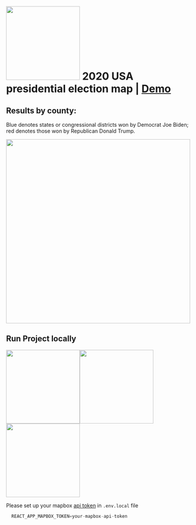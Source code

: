 # <img src="https://raw.githubusercontent.com/shamilkhan/us_election_map/master/public/data/election2020-line.svg" width="200px" /> 2020 USA presidential election map | [Demo](https://lucid-jang-f627da.netlify.app/)

## Results by county:
Blue denotes states or congressional districts won by Democrat Joe Biden; red denotes those won by Republican Donald Trump.

<img src="https://raw.githubusercontent.com/shamilkhan/us_election_map/master/public/demo.svg" width="500px" />

## Run Project locally

<img src="https://media1.giphy.com/media/cUD3oC8T2JWGM418jH/giphy.gif" height="200px" /><img src="https://media2.giphy.com/media/h8mc6zrSXaiDmP7jyM/giphy.gif" height="200px" /><img src="https://media3.giphy.com/media/hMTz1XDq2d54d0OTbR/giphy.gif" height="200px" />

Please set up your mapbox [api token](https://docs.mapbox.com/help/getting-started/access-tokens/) in `.env.local` file
```js
  REACT_APP_MAPBOX_TOKEN=your-mapbox-api-token
```
